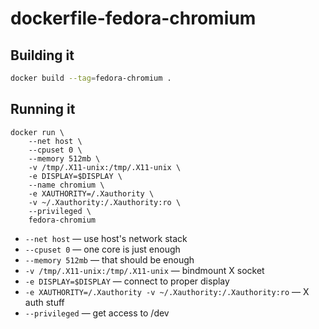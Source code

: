 # dockerfile-fedora-chromium

## Building it

```bash
docker build --tag=fedora-chromium .
```

## Running it

```
docker run \
    --net host \
    --cpuset 0 \
    --memory 512mb \
    -v /tmp/.X11-unix:/tmp/.X11-unix \
    -e DISPLAY=$DISPLAY \
    --name chromium \
    -e XAUTHORITY=/.Xauthority \
    -v ~/.Xauthority:/.Xauthority:ro \
    --privileged \
    fedora-chromium
```


 * `--net host` — use host's network stack
 * `--cpuset 0` — one core is just enough
 * `--memory 512mb` — that should be enough
 * `-v /tmp/.X11-unix:/tmp/.X11-unix` — bindmount X socket
 * `-e DISPLAY=$DISPLAY` — connect to proper display
 * `-e XAUTHORITY=/.Xauthority -v ~/.Xauthority:/.Xauthority:ro` — X auth stuff
 * `--privileged` — get access to /dev

